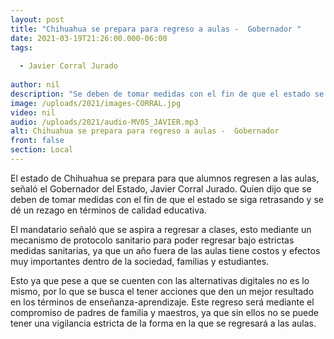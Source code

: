 ```yaml
---
layout: post
title: "Chihuahua se prepara para regreso a aulas -  Gobernador "
date: 2021-03-19T21:26:00.000-06:00
tags:
  
  - Javier Corral Jurado
  
author: nil
description: "Se deben de tomar medidas con el fin de que el estado se siga retrasando y se dé un rezago en términos de calidad educativa."
image: /uploads/2021/images-CORRAL.jpg
video: nil
audio: /uploads/2021/audio-MV05_JAVIER.mp3
alt: Chihuahua se prepara para regreso a aulas -  Gobernador 
front: false
section: Local
---
```


El estado de Chihuahua se prepara para que alumnos regresen a las aulas, señaló el Gobernador del Estado, Javier Corral Jurado. Quien dijo que se deben de tomar medidas con el fin de que el estado se siga retrasando y se dé un rezago en términos de calidad educativa.

El mandatario señaló que se aspira a regresar a clases, esto mediante un mecanismo de protocolo sanitario para poder regresar bajo estrictas medidas sanitarias, ya que un año fuera de las aulas tiene costos y efectos muy importantes dentro de la sociedad, familias y estudiantes.

Esto ya que pese a que se cuenten con las alternativas digitales no es lo mismo, por lo que se busca el tener acciones que den un mejor resultado en los términos de enseñanza-aprendizaje. Este regreso será mediante el compromiso de padres de familia y maestros, ya que sin ellos no se puede tener una vigilancia estricta de la forma en la que se regresará a las aulas.